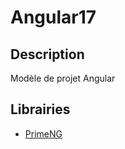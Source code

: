 # Angular17

## Description

Modèle de projet Angular

## Librairies

* [PrimeNG](https://primeng.org/installation)
